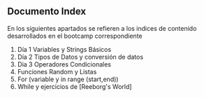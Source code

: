 ## Documento Index

En los siguientes apartados se refieren a los indices de contenido desarrollados en el bootcamp correspondiente 

1. Día 1 Variables y Strings Básicos
2. Día 2 Tipos de Datos y conversión de datos
3. Dia 3 Operadores Condicionales
4. Funciones Random y Listas
5. For (variable y in range (start,end))
6. While y ejercicios de [Reeborg's World]
